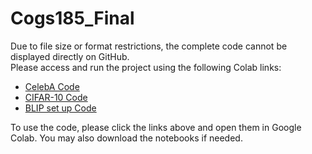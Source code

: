# Cogs185_Final

Due to file size or format restrictions, the complete code cannot be displayed directly on GitHub.  
Please access and run the project using the following Colab links:

- [CelebA Code](https://colab.research.google.com/drive/1GomVp59kFx-POKSIQqIqR9aB--DgMCBW?usp=sharing)  
- [CIFAR-10 Code](https://colab.research.google.com/drive/1VvwlIg6FGPDfowPTcw6sj7Erlf8mEYki?usp=sharing)
- [BLIP set up Code](https://colab.research.google.com/drive/1_oa4l2RxzH4OJ1jzAkNecynSVagUJmzc?usp=sharing)

To use the code, please click the links above and open them in Google Colab. You may also download the notebooks if needed.
